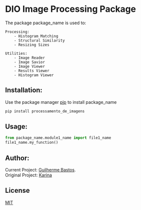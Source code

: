# DIO Image Processing Package

The package package_name is used to:

	Processing:
		- Histogram Matching
    	- Structural Similarity
    	- Resizing Sizes
	
	Utilities:
		- Image Reader
		- Image Savior
		- Image Viewer
		- Results Viewer
		- Histogram Viewer

## Installation:

Use the package manager [pip](https://pip.pypa.io/en/stable/) to install package_name

```bash
pip install processamento_de_imagens
```

## Usage:

```python
from package_name.module1_name import file1_name
file1_name.my_function()
```

## Author:
Current Project: [Guilherme Bastos](https://github.com/Guilherme-Souza-Bastos).  
Original Project: [Karina](https://github.com/tiemi)

## License
[MIT](https://choosealicense.com/licenses/mit/)

